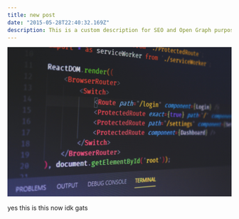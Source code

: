 ```yaml
---
title: new post
date: "2015-05-28T22:40:32.169Z"
description: This is a custom description for SEO and Open Graph purposes, rather than the default generated excerpt. Simply add a description field to the frontmatter.
---
```


![Chinese Salty Egg](./code.jpg)

yes this is this
now idk 
gats